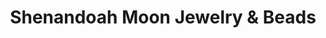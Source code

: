 ---
title: "Shenandoah Moon Jewelry & Beads"
url: /luray/shenandoah-moon-jewelry-and-beads/
shop: shop
---